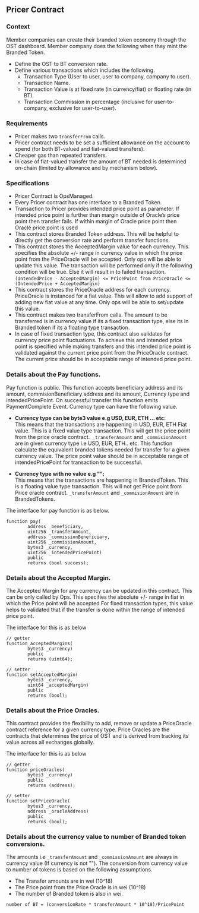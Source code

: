 ## Pricer Contract

### Context
Member companies can create their branded token economy through the OST dashboard. 
Member company does the following when they mint the Branded Token.
- Define the OST to BT conversion rate.
- Define various transactions which includes the following.
  - Transaction Type (User to user, user to company, company to user).
  - Transaction Name.
  - Transaction Value is at fixed rate (in currency/fiat) or floating rate (in BT).
  - Transaction Commission in percentage (inclusive for user-to-company, exclusive for user-to-user).

### Requirements
- Pricer makes two  ```transferFrom``` calls.
- Pricer contract needs to be set a sufficient allowance on the account to spend (for both BT-valued and fiat-valued transfers).
- Cheaper gas than repeated transfers.
- In case of fiat-valued transfer the amount of BT needed is determined on-chain (limited by allowance and by mechanism below).

### Specifications
- Pricer Contract is OpsManaged.
- Every Pricer contract has one interface to a Branded Token.
- Transaction to Pricer provides intended price point as parameter. If intended price point is further than margin outside of Oracle’s price point then transfer fails. If within margin of Oracle price point then Oracle price point is used
- This contract stores Branded Token address. This will be helpful to directly get the conversion rate and perform transfer functions.
- This contract stores the AcceptedMargin value for each currency. This specifies the absolute +/- range in currency value in which the price point from the PriceOracle will be accepted. Only ops will be able to update this value. The transaction will be performed only if the following condition will be true. Else it will result in to failed transaction.
<br> ```(IntendedPrice - AcceptedMargin) <= PricePoint from PriceOracle <=  (IntendedPrice + AcceptedMargin)```
- This contract stores the PriceOracle address for each currency. PriceOracle is instanced for a fiat value. This will allow to add support of adding new fiat value at any time. Only ops will be able to set/update this value.
- This contract makes two transferFrom calls. The amount to be transferred is in currency value if its a fixed transaction type, else its in Branded token if its a floating type transaction.
- In case of fixed transaction type, this contract also validates for currency price point fluctuations. To achieve this and intended price point is specified while making transfers and this intended price point is validated against the current price point from the PriceOracle contract. The current price should be in acceptable range of intended price point.

### Details about the Pay functions.
Pay function is public. This function accepts beneficiary address and its amount, commisionBeneficiary address and its amount, Currency type and intendedPricePoint.
On successful transfer this function emits PaymentComplete Event.
Currency type can have the following value.

- <b>Currency type can be byte3 value e.g USD, EUR, ETH ... etc:</b> <br/>
This means that the transactions are happening in USD, EUR, ETH Fiat value. 
This is a fixed value type transaction. 
This will get the price point from the price oracle contract.``` _transferAmount``` and  ```_commisionAmount``` are in given currency type i.e USD, EUR, ETH.. etc. 
This function calculate the equivalent branded tokens needed for transfer for a given currency value. 
The price point value should be in acceptable range of intendedPricePoint for transaction to be successful.

- <b>Currency type with no value e.g "":</b><br/>
This means that the transactions are happening in BrandedToken. 
This is a floating value type transaction. 
This will not get Price point from Price oracle contract.
```_transferAmount``` and  ```_commisionAmount``` are in BrandedTokens.

The interface for pay function is as below.
```
function pay(
		address _beneficiary, 
		uint256 _transferAmount, 
		address _commissionBeneficiary, 
		uint256 _commissionAmount, 
		bytes3 _currency, 
		uint256 _intendedPricePoint) 
		public 
		returns (bool success);
```

### Details about the Accepted Margin.

The Accepted Margin for any currency can be updated in this contract. This can be only called by Ops.
This specifies the absolute +/- range in fiat in which the Price point will be accepted
For fixed transaction types, this value helps to validated that if the transfer is done within the range of intended price point.

The interface for this is as below
```
// getter
function acceptedMargins(
		bytes3 _currency) 
		public 
		returns (uint64);
    
// setter
function setAcceptedMargin(
		bytes3 _currency, 
		uint64 _acceptedMargin) 
		public 
		returns (bool);     
```

### Details about the Price Oracles.

This contract provides the flexibility to add, remove or update a PriceOracle contract reference for a given currency type.
Price Oracles are the contracts that determines the price of OST and is derived from tracking its value across all exchanges globally.

The interface for this is as below
```
// getter
function priceOracles(
		bytes3 _currency) 
		public 
		returns (address);

// setter
function setPriceOracle(
		bytes3 _currency, 
		address _oracleAddress) 
		public 
		returns (bool);
```

### Details about the currency value to number of Branded token conversions.
The amounts i.e ```_transferAmount``` and ```_commissionAmount``` are always in currency value (If currency is not "").
The conversion from currency value to number of tokens is based on the following assumptions.
- The Transfer amounts are in wei (10^18)
- The Price point from the Price Oracle is in wei (10^18)
- The number of Branded token is also in wei.

```number of BT = (conversionRate * transferAmount * 10^18)/PricePoint```

